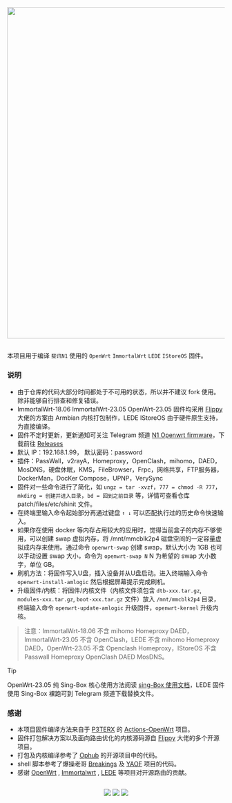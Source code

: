 <img width="768" src="https://raw.githubusercontent.com/ffuqiangg/build_openwrt/main/img/phicomm-n1.jpg" align="center">

##

本项目用于编译 `斐讯N1` 使用的 `OpenWrt` `ImmortalWrt` `LEDE` `IStoreOS` 固件。

### 说明

- 由于仓库的代码大部分时间都处于不可用的状态，所以并不建议 fork 使用。除非能够自行排查和修复错误。
- ImmortalWrt-18.06 ImmortalWrt-23.05 OpenWrt-23.05 固件均采用 [Flippy](https://github.com/unifreq) 大佬的方案由 Armbian 内核打包制作，LEDE IStoreOS 由于硬件原生支持，为直接编译。
- 固件不定时更新，更新通知可关注 Telegram 频道 [N1 Openwrt firmware](https://t.me/zhenzhushan)，下载前往 [Releases](https://github.com/ffuqiangg/build_openwrt/releases)
- 默认 IP：192.168.1.99，  默认密码：password
- 插件：PassWall，v2rayA，Homeproxy，OpenClash，mihomo，DAED，MosDNS，硬盘休眠，KMS，FileBrowser，Frpc，网络共享，FTP服务器，DockerMan，DocKer Compose，UPNP，VerySync  
- 固件对一些命令进行了简化，如 `ungz = tar -xvzf`，`777 = chmod -R 777`，`mkdirg = 创建并进入目录`，`bd = 回到之前目录` 等，详情可查看仓库 patch/files/etc/shinit 文件。
- 在终端里输入命令起始部分再通过键盘 `↑ ↓` 可以匹配执行过的历史命令快速输入。
- 如果你在使用 docker 等内存占用较大的应用时，觉得当前盒子的内存不够使用，可以创建 swap 虚拟内存，将 /mnt/mmcblk2p4 磁盘空间的一定容量虚拟成内存来使用。通过命令 `openwrt-swap` 创建 swap，默认大小为 1GB 也可以手动设置 swap 大小，命令为 `openwrt-swap N` N 为希望的 swap 大小数字，单位 GB。
- 刷机方法：将固件写入U盘，插入设备并从U盘启动。进入终端输入命令 `openwrt-install-amlogic` 然后根据屏幕提示完成刷机。
- 升级固件/内核：将固件/内核文件（内核文件须包含 `dtb-xxx.tar.gz`, `modules-xxx.tar.gz`, `boot-xxx.tar.gz` 文件）放入 `/mnt/mmcblk2p4` 目录，终端输入命令 `openwrt-update-amlogic` 升级固件，`openwrt-kernel` 升级内核。
> 注意：ImmortalWrt-18.06 不含 mihomo Homeproxy DAED，ImmortalWrt-23.05 不含 OpenClash，LEDE 不含 mihomo Homeproxy DAED，OpenWrt-23.05 不含 Openclash Homeproxy，IStoreOS 不含 Passwall Homeproxy OpenClash DAED MosDNS。

> [!TIP]
> OpenWrt-23.05 纯 Sing-Box 核心使用方法阅读 [sing-Box 使用文档](docs/sing-box.md)，LEDE 固件使用 Sing-Box 裸跑可到 Telegram 频道下载替换文件。

### 感谢

- 本项目固件编译方法来自于 [P3TERX](https://p3terx.com) 的 [Actions-OpenWrt](https://github.com/P3TERX/Actions-OpenWrt) 项目。
- 固件打包解决方案以及面向路由优化的内核源码源自 [Flippy](https://github.com/unifreq) 大佬的多个开源项目。
- 打包及内核编译参考了 [Ophub](https://github.com/ophub) 的开源项目中的代码。
- shell 脚本参考了爆操老哥 [Breakings](https://github.com/breakings) 及 [YAOF](https://github.com/QiuSimons/YAOF) 项目的代码。
- 感谢 [OpenWrt](https://github.com/openwrt/openwrt) , [Immortalwrt](https://github.com/immortalwrt/immortalwrt) , [LEDE](https://github.com/coolsnowwolf/lede) 等项目对开源路由的贡献。

##

<p align="center">
<a href="https://t.me/ffuqiangg"><img src="https://img.shields.io/badge/-Telegram-413f42?style=flat&logo=telegram&logoColor=white"></a>
<a href="mailto:ffuqiangg@gmail.com"><img src="https://img.shields.io/badge/-Gmail-red?style=flat&logo=gmail&logoColor=white"></a>
<a href="https://hub.docker.com/u/ffuqiangg"><img src="https://img.shields.io/badge/-Docker-informational?style=flat&logo=docker&logoColor=white"></a>
<p>
